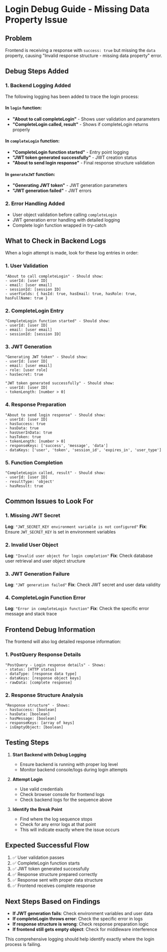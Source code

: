# Login Debug Guide - Missing Data Property Issue

## Problem
Frontend is receiving a response with `success: true` but missing the `data` property, causing "Invalid response structure - missing data property" error.

## Debug Steps Added

### 1. Backend Logging Added
The following logging has been added to trace the login process:

#### In `login` function:
- **"About to call completeLogin"** - Shows user validation and parameters
- **"CompleteLogin called, result"** - Shows if completeLogin returns properly

#### In `completeLogin` function:
- **"CompleteLogin function started"** - Entry point logging
- **"JWT token generated successfully"** - JWT creation status
- **"About to send login response"** - Final response structure validation

#### In `generateJWT` function:
- **"Generating JWT token"** - JWT generation parameters
- **"JWT generation failed"** - JWT errors

### 2. Error Handling Added
- User object validation before calling `completeLogin`
- JWT generation error handling with detailed logging
- Complete login function wrapped in try-catch

## What to Check in Backend Logs

When a login attempt is made, look for these log entries in order:

### 1. User Validation
```
"About to call completeLogin" - Should show:
- userId: [user ID]
- email: [user email]
- sessionId: [session ID]
- userFields: { hasId: true, hasEmail: true, hasRole: true, hasFullName: true }
```

### 2. CompleteLogin Entry
```
"CompleteLogin function started" - Should show:
- userId: [user ID]
- email: [user email]
- sessionId: [session ID]
```

### 3. JWT Generation
```
"Generating JWT token" - Should show:
- userId: [user ID]
- email: [user email]
- role: [user role]
- hasSecret: true
```

```
"JWT token generated successfully" - Should show:
- userId: [user ID]
- tokenLength: [number > 0]
```

### 4. Response Preparation
```
"About to send login response" - Should show:
- userId: [user ID]
- hasSuccess: true
- hasData: true
- hasUserInData: true
- hasToken: true
- tokenLength: [number > 0]
- responseKeys: ['success', 'message', 'data']
- dataKeys: ['user', 'token', 'session_id', 'expires_in', 'user_type']
```

### 5. Function Completion
```
"CompleteLogin called, result" - Should show:
- userId: [user ID]
- resultType: 'object'
- hasResult: true
```

## Common Issues to Look For

### 1. Missing JWT Secret
**Log**: `"JWT_SECRET_KEY environment variable is not configured"`
**Fix**: Ensure `JWT_SECRET_KEY` is set in environment variables

### 2. Invalid User Object
**Log**: `"Invalid user object for login completion"`
**Fix**: Check database user retrieval and user object structure

### 3. JWT Generation Failure
**Log**: `"JWT generation failed"`
**Fix**: Check JWT secret and user data validity

### 4. CompleteLogin Function Error
**Log**: `"Error in completeLogin function"`
**Fix**: Check the specific error message and stack trace

## Frontend Debug Information

The frontend will also log detailed response information:

### 1. PostQuery Response Details
```
"PostQuery - Login response details" - Shows:
- status: [HTTP status]
- dataType: [response data type]
- dataKeys: [response object keys]
- rawData: [complete response]
```

### 2. Response Structure Analysis
```
"Response structure" - Shows:
- hasSuccess: [boolean]
- hasData: [boolean]
- hasMessage: [boolean]
- responseKeys: [array of keys]
- isEmptyObject: [boolean]
```

## Testing Steps

1. **Start Backend with Debug Logging**
   - Ensure backend is running with proper log level
   - Monitor backend console/logs during login attempts

2. **Attempt Login**
   - Use valid credentials
   - Check browser console for frontend logs
   - Check backend logs for the sequence above

3. **Identify the Break Point**
   - Find where the log sequence stops
   - Check for any error logs at that point
   - This will indicate exactly where the issue occurs

## Expected Successful Flow

1. ✅ User validation passes
2. ✅ CompleteLogin function starts
3. ✅ JWT token generated successfully
4. ✅ Response structure prepared correctly
5. ✅ Response sent with proper data structure
6. ✅ Frontend receives complete response

## Next Steps Based on Findings

- **If JWT generation fails**: Check environment variables and user data
- **If completeLogin throws error**: Check the specific error in logs
- **If response structure is wrong**: Check response preparation logic
- **If frontend still gets empty object**: Check for middleware interference

This comprehensive logging should help identify exactly where the login process is failing.







